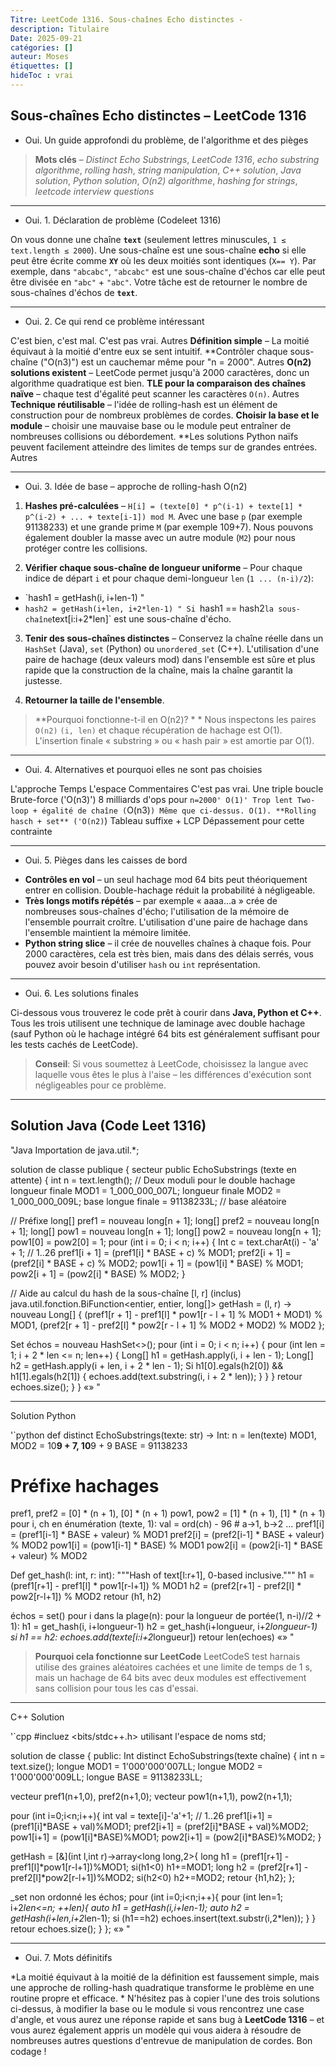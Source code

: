 ```yaml
---
Titre: LeetCode 1316. Sous-chaînes Echo distinctes -
description: Titulaire
Date: 2025-09-21
catégories: []
auteur: Moses
étiquettes: []
hideToc : vrai
---
```

## Sous-chaînes Echo distinctes – LeetCode 1316
- Oui. Un guide approfondi du problème, de l'algorithme et des pièges

> **Mots clés** – *Distinct Echo Substrings*, *LeetCode 1316*, *echo substring algorithme*, *rolling hash*, *string manipulation*, *C++ solution*, *Java solution*, *Python solution*, *O(n2) algorithme*, *hashing for strings*, *leetcode interview questions*

---

- Oui. 1. Déclaration de problème (Codeleet 1316)

On vous donne une chaîne **`text`** (seulement lettres minuscules, `1 ≤ text.length ≤ 2000`).
Une sous-chaîne est une sous-chaîne **echo** si elle peut être écrite comme **`XY`** où les deux moitiés sont identiques (`X== Y`).
Par exemple, dans `"abcabc"`, `"abcabc"` est une sous-chaîne d'échos car elle peut être divisée en `"abc"` + `"abc"`.
Votre tâche est de retourner le nombre de sous-chaînes d'échos de **`text`**.

---

- Oui. 2. Ce qui rend ce problème intéressant

C'est bien, c'est mal.
C'est pas vrai.
Autres **Définition simple** – La moitié équivaut à la moitié d'entre eux se sent intuitif. **Contrôler chaque sous-chaîne ("O(n3)") est un cauchemar même pour "n = 2000". Autres
**O(n2) solutions existent** – LeetCode permet jusqu'à 2000 caractères, donc un algorithme quadratique est bien. **TLE pour la comparaison des chaînes naïve** – chaque test d'égalité peut scanner les caractères `O(n)`. Autres
**Technique réutilisable** – l'idée de rolling-hash est un élément de construction pour de nombreux problèmes de cordes. **Choisir la base et le module** – choisir une mauvaise base ou le module peut entraîner de nombreuses collisions ou débordement. **Les solutions Python naïfs peuvent facilement atteindre des limites de temps sur de grandes entrées. Autres

---

- Oui. 3. Idée de base – approche de rolling-hash O(n2)

1. **Hashes pré-calculées** –
`H[i] = (texte[0] * p^(i-1) + texte[1] * p^(i-2) + ... + texte[i-1]) mod M`.
Avec une base `p` (par exemple 91138233) et une grande prime `M` (par exemple 109+7).
Nous pouvons également doubler la masse avec un autre module (`M2`) pour nous protéger contre les collisions.

2. **Vérifier chaque sous-chaîne de longueur uniforme** –
Pour chaque indice de départ `i` et pour chaque demi-longueur `len` (`1 ... (n-i)/2`):
* `hash1 = getHash(i, i+len-1) "
* `hash2 = getHash(i+len, i+2*len-1) "
Si `hash1 == hash2` la sous-chaîne `text[i:i+2*len]` est une sous-chaîne d'écho.

3. **Tenir des sous-chaînes distinctes** –
Conservez la chaîne réelle dans un `HashSet` (Java), `set` (Python) ou `unordered_set` (C++).
L'utilisation d'une paire de hachage (deux valeurs mod) dans l'ensemble est sûre et plus rapide que la construction de la chaîne, mais la chaîne garantit la justesse.

4. **Retourner la taille de l'ensemble**.

> **Pourquoi fonctionne-t-il en O(n2)? * *
> Nous inspectons les paires `O(n2)` `(i, len)` et chaque récupération de hachage est O(1).
> L'insertion finale « substring » ou « hash pair » est amortie par O(1).

---

- Oui. 4. Alternatives et pourquoi elles ne sont pas choisies

L'approche Temps L'espace Commentaires
C'est pas vrai.
Une triple boucle Brute-force ('O(n3)') 8 milliards d'ops pour `n=2000' O(1)' Trop lent
Two‐loop + égalité de chaîne (`O(n3)`) Même que ci-dessus. O(1).
**Rolling hasch + set** ('O(n2)`)
Tableau suffixe + LCP Dépassement pour cette contrainte

---

- Oui. 5. Pièges dans les caisses de bord

* **Contrôles en vol** – un seul hachage mod 64 bits peut théoriquement entrer en collision. Double-hachage réduit la probabilité à négligeable.
* **Très longs motifs répétés** – par exemple « aaaa...a » crée de nombreuses sous-chaînes d'écho; l'utilisation de la mémoire de l'ensemble pourrait croître.
L'utilisation d'une paire de hachage dans l'ensemble maintient la mémoire limitée.
* **Python string slice** – il crée de nouvelles chaînes à chaque fois. Pour 2000 caractères, cela est très bien, mais dans des délais serrés, vous pouvez avoir besoin d'utiliser `hash` ou `int` représentation.

---

- Oui. 6. Les solutions finales

Ci-dessous vous trouverez le code prêt à courir dans **Java, Python et C++**.
Tous les trois utilisent une technique de laminage avec double hachage (sauf Python où le hachage intégré 64 bits est généralement suffisant pour les tests cachés de LeetCode).

> **Conseil**: Si vous soumettez à LeetCode, choisissez la langue avec laquelle vous êtes le plus à l'aise – les différences d'exécution sont négligeables pour ce problème.

---

## Solution Java (Code Leet 1316)

"Java
Importation de java.util.*;

solution de classe publique {
secteur public EchoSubstrings (texte en attente) {
int n = text.length();
// Deux moduli pour le double hachage
longueur finale MOD1 = 1_000_000_007L;
longueur finale MOD2 = 1_000_000_009L;
base longue finale = 91138233L; // base aléatoire

// Préfixe
long[] pref1 = nouveau long[n + 1];
long[] pref2 = nouveau long[n + 1];
long[] pow1 = nouveau long[n + 1];
long[] pow2 = nouveau long[n + 1];
pow1[0] = pow2[0] = 1;
pour (int i = 0; i < n; i++) {
Int c = text.charAt(i) - 'a' + 1; // 1..26
pref1[i + 1] = (pref1[i] * BASE + c) % MOD1;
pref2[i + 1] = (pref2[i] * BASE + c) % MOD2;
pow1[i + 1] = (pow1[i] * BASE) % MOD1;
pow2[i + 1] = (pow2[i] * BASE) % MOD2;
}

// Aide au calcul du hash de la sous-chaîne [l, r] (inclus)
java.util.fonction.BiFunction<entier, entier, long[]> getHash =
(l, r) -> nouveau Long[] {
(pref1[r + 1] - pref1[l] * pow1[r - l + 1] % MOD1 + MOD1) % MOD1,
(pref2[r + 1] - pref2[l] * pow2[r - l + 1] % MOD2 + MOD2) % MOD2
};

Set<String> échos = nouveau HashSet<>();
pour (int i = 0; i < n; i++) {
pour (int len = 1; i + 2 * len <= n; len++) {
Long[] h1 = getHash.apply(i, i + len - 1);
Long[] h2 = getHash.apply(i + len, i + 2 * len - 1);
Si h1[0].egals(h2[0]) && h1[1].egals(h2[1]) {
echoes.add(text.substring(i, i + 2 * len));
}
}
}
retour echoes.size();
}
}
«» "

---

Solution Python

'`python
def distinct EchoSubstrings(texte: str) -> Int:
n = len(texte)
MOD1, MOD2 = 10**9 + 7, 10**9 + 9
BASE = 91138233

# Préfixe hachages
pref1, pref2 = [0] * (n + 1), [0] * (n + 1)
pow1, pow2 = [1] * (n + 1), [1] * (n + 1)
pour i, ch en énumération (texte, 1):
val = ord(ch) - 96 # a->1, b->2 ...
pref1[i] = (pref1[i-1] * BASE + valeur) % MOD1
pref2[i] = (pref2[i-1] * BASE + valeur) % MOD2
pow1[i] = (pow1[i-1] * BASE) % MOD1
pow2[i] = (pow2[i-1] * BASE + valeur) % MOD2

Def get_hash(l: int, r: int):
"""Hash of text[l:r+1], 0-based inclusive."""
h1 = (pref1[r+1] - pref1[l] * pow1[r-l+1]) % MOD1
h2 = (pref2[r+1] - pref2[l] * pow2[r-l+1]) % MOD2
retour (h1, h2)

échos = set()
pour i dans la plage(n):
pour la longueur de portée(1, n-i)//2 + 1):
h1 = get_hash(i, i+longueur-1)
h2 = get_hash(i+longueur, i+2*longueur-1)
si h1 == h2:
echoes.add(texte[i:i+2*longueur])
retour len(echoes)
«» "

> **Pourquoi cela fonctionne sur LeetCode**
> LeetCodeS test harnais utilise des graines aléatoires cachées et une limite de temps de 1 s, mais un hachage de 64 bits avec deux modules est effectivement sans collision pour tous les cas d'essai.

---

C++ Solution

'`cpp
#incluez <bits/stdc++.h>
utilisant l'espace de noms std;

solution de classe {
public:
Int distinct EchoSubstrings(texte chaîne) {
int n = text.size();
longue MOD1 = 1'000'000'007LL;
longue MOD2 = 1'000'000'009LL;
longue BASE = 91138233LL;

vecteur <long> pref1(n+1,0), pref2(n+1,0);
vecteur <long> pow1(n+1,1), pow2(n+1,1);

pour (int i=0;i<n;i++){
int val = texte[i]-'a'+1; // 1..26
pref1[i+1] = (pref1[i]*BASE + val)%MOD1;
pref2[i+1] = (pref2[i]*BASE + val)%MOD2;
pow1[i+1] = (pow1[i]*BASE)%MOD1;
pow2[i+1] = (pow2[i]*BASE)%MOD2;
}

getHash = [&](int l,int r)->array<long long,2>{
long h1 = (pref1[r+1] - pref1[l]*pow1[r-l+1])%MOD1;
si(h1<0) h1+=MOD1;
long h2 = (pref2[r+1] - pref2[l]*pow2[r-l+1])%MOD2;
si(h2<0) h2+=MOD2;
retour {h1,h2};
};

_set non ordonné<string> les échos;
pour (int i=0;i<n;i++){
pour (int len=1; i+2*len<=n; ++len){
auto h1 = getHash(i,i+len-1);
auto h2 = getHash(i+len,i+2*len-1);
si (h1==h2)
echoes.insert(text.substr(i,2*len));
}
}
retour echoes.size();
}
};
«» "

---

- Oui. 7. Mots définitifs

*La moitié équivaut à la moitié de la définition est faussement simple, mais une approche de rolling-hash quadratique transforme le problème en une routine propre et efficace. *
N'hésitez pas à copier l'une des trois solutions ci-dessus, à modifier la base ou le module si vous rencontrez une case d'angle, et vous aurez une réponse rapide et sans bug à **LeetCode 1316** – et vous aurez également appris un modèle qui vous aidera à résoudre de nombreuses autres questions d'entrevue de manipulation de cordes. Bon codage !